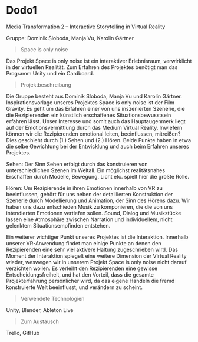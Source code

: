 # Dodo1
Media Transformation 2 – Interactive Storytelling in Virtual Reality

Gruppe: Dominik Sloboda, Manja Vu, Karolin Gärtner

>Space is only noise

Das Projekt Space is only noise ist ein interaktiver Erlebnisraum, verwirklicht in der virtuellen Realität. Zum Erfahren des Projektes benötigt man das Programm Unity und ein Cardboard. 

>Projektbeschreibung

Die Gruppe besteht aus Dominik Sloboda, Manja Vu und Karolin Gärtner. Inspirationsvorlage unseres Projektes Space is only noise ist der Film Gravity. Es geht um das Erfahren einer von uns inszenierten Szenerie, die die Rezipierenden ein künstlich erschaffenes Situationsbewusstsein erfahren lässt. Unser Interesse und somit auch das Hauptaugenmerk liegt auf der Emotionsvermittlung durch das Medium Virtual Reality. Inwiefern können wir die Rezipierenden emotional leiten, beeinflussen, mitreißen? Dies geschieht durch (1.) Sehen und (2.) Hören. Beide Punkte haben in etwa die selbe Gewichtung bei der Entwicklung und auch beim Erfahren unseres Projektes.

Sehen:
Der Sinn Sehen erfolgt durch das konstruieren von unterschiedlichen Szenen im Weltall. Ein möglichst realitätsnahes Erschaffen durch Modelle, Bewegung, Licht etc. spielt hier die größte Rolle.

Hören:
Um Rezipierende in ihren Emotionen innerhalb von VR zu beeinflussen, gehört für uns neben der detaillierten Konstruktion der Szenerie durch Modellierung und Animation, der Sinn des Hörens dazu. Wir haben uns dazu entschieden Musik zu komponieren, die die von uns intendierten Emotionen vertiefen sollen. Sound, Dialog und Musikstücke lassen eine Atmosphäre zwischen Narration und individuellem, nicht gelenktem Situationsempfinden entstehen.

Ein weiterer wichtiger Punkt unseres Projektes ist die Interaktion. Innerhalb unserer VR-Anwendung findet man einige Punkte an denen den Rezipierenden eine sehr viel aktivere Haltung zugeschrieben wird. Das Moment der Interaktion spiegelt eine weitere Dimension der Virtual Reality wieder, weswegen wir in unserem Projekt Space is only noise nicht darauf verzichten wollen. Es verleiht den Rezipierenden eine gewisse Entscheidungsfreiheit, und hat den Vorteil, dass die gesamte Projekterfahrung persönlicher wird, da das eigene Handeln die fremd konstruierte Welt beeinflusst, und verändern zu scheint.

>Verwendete Technologien

Unity, Blender, Ableton Live

>Zum Austausch

Trello, GitHub
